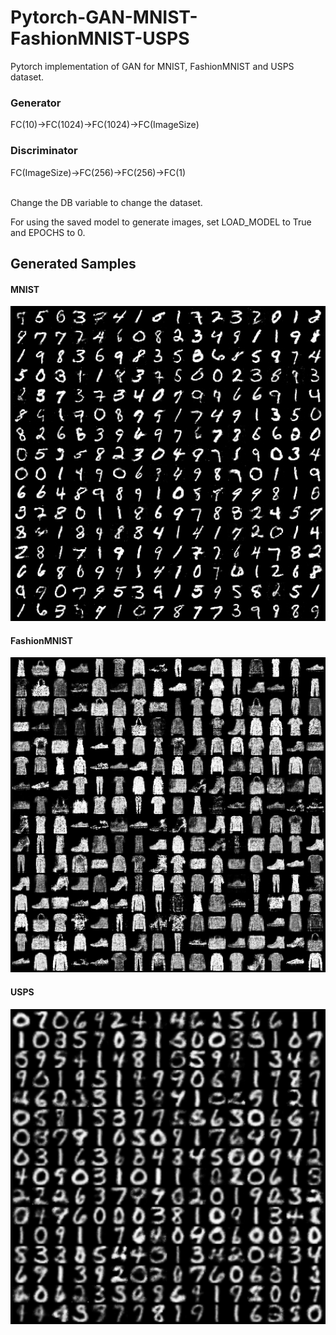 # Pytorch-GAN-MNIST-FashionMNIST-USPS
Pytorch implementation of GAN for MNIST, FashionMNIST and USPS dataset.

### Generator
FC(10)&#x2192;FC(1024)&#x2192;FC(1024)&#x2192;FC(ImageSize)
### Discriminator
FC(ImageSize)&#x2192;FC(256)&#x2192;FC(256)&#x2192;FC(1)

<br>
Change the DB variable to change the dataset.

For using the saved model to generate images, set LOAD_MODEL to True and EPOCHS to 0.


## Generated Samples
#### MNIST
<img src="/results/MNIST.png" width="900"></img>
#### FashionMNIST
<img src="/results/FashionMNIST.png" width="900"></img>
#### USPS
<img src="/results/USPS.png" width="900"></img>
